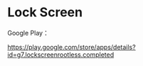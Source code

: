 # Lock Screen
Google Play：
https://play.google.com/store/apps/details?id=g7.lockscreenrootless.completed
